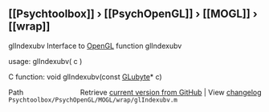 ## [[Psychtoolbox]] &#8250; [[PsychOpenGL]] &#8250; [[MOGL]] &#8250; [[wrap]]

glIndexubv  Interface to [OpenGL](OpenGL) function glIndexubv  
  
usage:  glIndexubv( c )  
  
C function:  void glIndexubv(const [GLubyte](GLubyte)\* c)  




<div class="code_header" style="text-align:right;">
  <span style="float:left;">Path&nbsp;&nbsp;</span> <span class="counter">Retrieve <a href=
  "https://raw.github.com/Psychtoolbox-3/Psychtoolbox-3/beta/Psychtoolbox/PsychOpenGL/MOGL/wrap/glIndexubv.m">current version from GitHub</a> | View <a href=
  "https://github.com/Psychtoolbox-3/Psychtoolbox-3/commits/beta/Psychtoolbox/PsychOpenGL/MOGL/wrap/glIndexubv.m">changelog</a></span>
</div>
<div class="code">
  <code>Psychtoolbox/PsychOpenGL/MOGL/wrap/glIndexubv.m</code>
</div>

